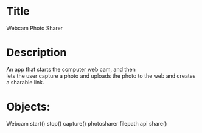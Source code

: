 # Title
Webcam Photo Sharer

# Description
An app that starts the computer web cam, and then\
lets the user capture a photo and uploads the 
photo to the web and creates a sharable link.

# Objects:
Webcam
    start()
    stop()
    capture()
photosharer
    filepath
    api
    share()
